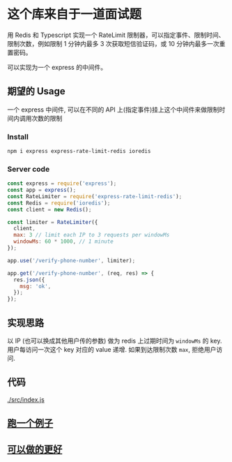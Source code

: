 # 这个库来自于一道面试题

用 Redis 和 Typescript 实现一个 RateLimit 限制器，可以指定事件、限制时间、限制次数，例如限制 1 分钟内最多 3 次获取短信验证码，或 10 分钟内最多一次重置密码。

可以实现为一个 express 的中间件。

## 期望的 Usage

一个 express 中间件, 可以在不同的 API 上(指定事件)挂上这个中间件来做限制时间内调用次数的限制

### Install

```bash
npm i express express-rate-limit-redis ioredis
```

### Server code

```js
const express = require('express');
const app = express();
const RateLimiter = require('express-rate-limit-redis');
const Redis = require('ioredis');
const client = new Redis();

const limiter = RateLimiter({
  client,
  max: 3 // limit each IP to 3 requests per windowMs
  windowMs: 60 * 1000, // 1 minute
});

app.use('/verify-phone-number', limiter);

app.get('/verify-phone-number', (req, res) => {
  res.json({
    msg: 'ok',
  });
});
```

## 实现思路

以 IP (也可以换成其他用户传的参数) 做为 redis 上过期时间为 `windowMs` 的 key.
用户每访问一次这个 key 对应的 value 递增.
如果到达限制次数 `max`, 拒绝用户访问.

## 代码

[./src/index.js](./src/index.js)

## [跑一个例子](./README.md#example)

## [可以做的更好](./README.md#TODO)
